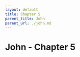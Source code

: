 ```yaml
---
layout: default
title: Chapter 5
parent_title: John
parent_url: ./john.md
---
```


# John - Chapter 5
